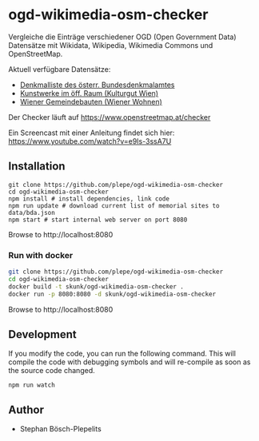 # ogd-wikimedia-osm-checker
Vergleiche die Einträge verschiedener OGD (Open Government Data) Datensätze mit Wikidata, Wikipedia, Wikimedia Commons und OpenStreetMap.

Aktuell verfügbare Datensätze:
* [Denkmalliste des österr. Bundesdenkmalamtes](https://bda.gv.at/denkmalverzeichnis/#denkmalliste-gemaess-3-dmsg)
* [Kunstwerke im öff. Raum (Kulturgut Wien)](https://www.data.gv.at/katalog/dataset/stadt-wien_kunstwerkeimffentlichenraumwien)
* [Wiener Gemeindebauten (Wiener Wohnen)](https://www.wienerwohnen.at/wiener-gemeindebau/gemeindebaubeschreibungen.html)

Der Checker läuft auf https://www.openstreetmap.at/checker

Ein Screencast mit einer Anleitung findet sich hier: https://www.youtube.com/watch?v=e9Is-3ssA7U

## Installation
```
git clone https://github.com/plepe/ogd-wikimedia-osm-checker
cd ogd-wikimedia-osm-checker
npm install # install dependencies, link code
npm run update # download current list of memorial sites to data/bda.json
npm start # start internal web server on port 8080
```

Browse to http://localhost:8080

### Run with docker
```sh
git clone https://github.com/plepe/ogd-wikimedia-osm-checker
cd ogd-wikimedia-osm-checker
docker build -t skunk/ogd-wikimedia-osm-checker .
docker run -p 8080:8080 -d skunk/ogd-wikimedia-osm-checker
```

Browse to http://localhost:8080

## Development
If you modify the code, you can run the following command. This will compile the code with debugging symbols and will re-compile as soon as the source code changed.
```
npm run watch
```

## Author
* Stephan Bösch-Plepelits
